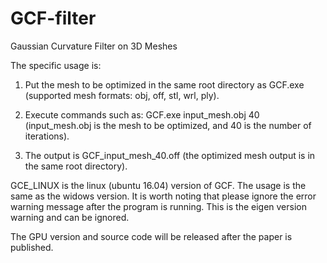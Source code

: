 # GCF-filter

Gaussian Curvature Filter on 3D Meshes

The specific usage is:

1. Put the mesh to be optimized in the same root directory as GCF.exe (supported mesh formats: obj, off, stl, wrl, ply).

2. Execute commands such as: GCF.exe input_mesh.obj 40 (input_mesh.obj is the mesh to be optimized, and 40 is the number of iterations).

3. The output is GCF_input_mesh_40.off (the optimized mesh output is in the same root directory).  


GCE_LINUX is the linux (ubuntu 16.04) version of GCF. The usage is the same as the widows version. It is worth noting that please ignore the error warning message after the program is running. This is the eigen version warning and can be ignored.

The GPU version and source code will be released after the paper is published.
